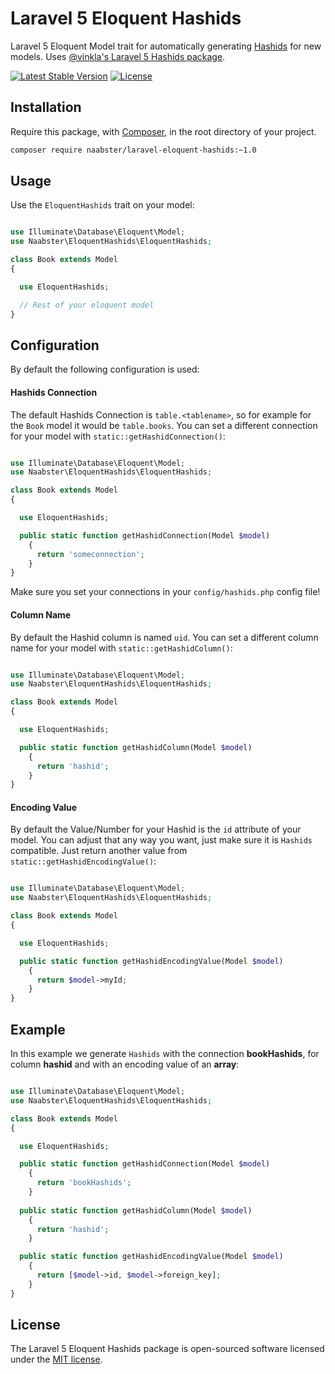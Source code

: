 Laravel 5 Eloquent Hashids
==========================
Laravel 5 Eloquent Model trait for automatically generating [Hashids](http://hashids.org) for new models. 
Uses [@vinkla's Laravel 5 Hashids package](https://github.com/vinkla/hashids).

[![Latest Stable Version](http://img.shields.io/packagist/v/naabster/laravel-eloquent-hashids.svg?style=flat)](https://packagist.org/packages/naabster/laravel-eloquent-hashids)
[![License](https://img.shields.io/packagist/l/naabster/laravel-eloquent-hashids.svg?style=flat)](https://packagist.org/packages/naabster/laravel-eloquent-hashids)


## Installation
Require this package, with [Composer](https://getcomposer.org/), in the root directory of your project.

```bash
composer require naabster/laravel-eloquent-hashids:~1.0
```


## Usage

Use the `EloquentHashids` trait on your model:

```php

use Illuminate\Database\Eloquent\Model;
use Naabster\EloquentHashids\EloquentHashids;

class Book extends Model
{

  use EloquentHashids;

  // Rest of your eloquent model
}
```


## Configuration

By default the following configuration is used:

#### Hashids Connection

The default Hashids Connection is `table.<tablename>`, so for example for the `Book` model it would be `table.books`.
 You can set a different connection for your model with `static::getHashidConnection()`:

```php

use Illuminate\Database\Eloquent\Model;
use Naabster\EloquentHashids\EloquentHashids;

class Book extends Model
{

  use EloquentHashids;

  public static function getHashidConnection(Model $model)
	{
	  return 'someconnection';
	}
}
```

Make sure you set your connections in your `config/hashids.php` config file!

#### Column Name

By default the Hashid column is named `uid`. You can set a different column name for your model with `static::getHashidColumn()`:

```php

use Illuminate\Database\Eloquent\Model;
use Naabster\EloquentHashids\EloquentHashids;

class Book extends Model
{

  use EloquentHashids;

  public static function getHashidColumn(Model $model)
	{
	  return 'hashid';
	}
}
```

#### Encoding Value

By default the Value/Number for your Hashid is the `id` attribute of your model. You can adjust that any way you 
want, just make sure it is `Hashids` compatible. Just return another value from `static::getHashidEncodingValue()`:

```php

use Illuminate\Database\Eloquent\Model;
use Naabster\EloquentHashids\EloquentHashids;

class Book extends Model
{

  use EloquentHashids;

  public static function getHashidEncodingValue(Model $model)
	{
	  return $model->myId;
	}
}
```


## Example

In this example we generate `Hashids` with the connection **bookHashids**, for column **hashid** and with an encoding 
value of an **array**:

```php

use Illuminate\Database\Eloquent\Model;
use Naabster\EloquentHashids\EloquentHashids;

class Book extends Model
{

  use EloquentHashids;

  public static function getHashidConnection(Model $model)
	{
	  return 'bookHashids';
	}
	
  public static function getHashidColumn(Model $model)
	{
	  return 'hashid';
	}

  public static function getHashidEncodingValue(Model $model)
	{
	  return [$model->id, $model->foreign_key];
	}
}
```

## License

The Laravel 5 Eloquent Hashids package is open-sourced software licensed under the [MIT license](http://opensource.org/licenses/MIT).
